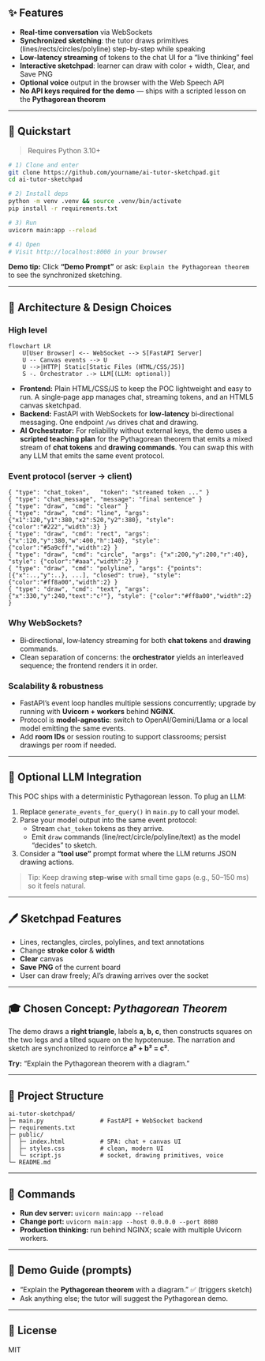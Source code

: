 

## ✨ Features

- **Real-time conversation** via WebSockets
- **Synchronized sketching**: the tutor draws primitives (lines/rects/circles/polyline) step-by-step while speaking
- **Low-latency streaming** of tokens to the chat UI for a “live thinking” feel
- **Interactive sketchpad**: learner can draw with color + width, Clear, and Save PNG
- **Optional voice** output in the browser with the Web Speech API
- **No API keys required for the demo** — ships with a scripted lesson on the **Pythagorean theorem**

---

## 🧪 Quickstart

> Requires Python 3.10+

```bash
# 1) Clone and enter
git clone https://github.com/yourname/ai-tutor-sketchpad.git
cd ai-tutor-sketchpad

# 2) Install deps
python -m venv .venv && source .venv/bin/activate
pip install -r requirements.txt

# 3) Run
uvicorn main:app --reload

# 4) Open
# Visit http://localhost:8000 in your browser
```

**Demo tip:** Click **“Demo Prompt”** or ask: `Explain the Pythagorean theorem` to see the synchronized sketching.

---

## 🧱 Architecture & Design Choices

### High level
```
flowchart LR
    U[User Browser] <-- WebSocket --> S[FastAPI Server]
    U -- Canvas events --> U
    U -->|HTTP| Static[Static Files (HTML/CSS/JS)]
    S -. Orchestrator .-> LLM[(LLM: optional)]
```

- **Frontend:** Plain HTML/CSS/JS to keep the POC lightweight and easy to run. A single‑page app manages chat, streaming tokens, and an HTML5 canvas sketchpad.
- **Backend:** FastAPI with WebSockets for **low‑latency** bi‑directional messaging. One endpoint `/ws` drives chat and drawing.
- **AI Orchestrator:** For reliability without external keys, the demo uses a **scripted teaching plan** for the Pythagorean theorem that emits a mixed stream of **chat tokens** and **drawing commands**. You can swap this with any LLM that emits the same event protocol.

### Event protocol (server → client)
```jsonc
{ "type": "chat_token",   "token": "streamed token ..." }
{ "type": "chat_message", "message": "final sentence" }
{ "type": "draw", "cmd": "clear" }
{ "type": "draw", "cmd": "line", "args": {"x1":120,"y1":380,"x2":520,"y2":380}, "style": {"color":"#222","width":3} }
{ "type": "draw", "cmd": "rect", "args": {"x":120,"y":380,"w":400,"h":140}, "style": {"color":"#5a9cff","width":2} }
{ "type": "draw", "cmd": "circle", "args": {"x":200,"y":200,"r":40}, "style": {"color":"#aaa","width":2} }
{ "type": "draw", "cmd": "polyline", "args": {"points":[{"x":..,"y":..}, ...], "closed": true}, "style": {"color":"#ff8a00","width":2} }
{ "type": "draw", "cmd": "text", "args": {"x":330,"y":240,"text":"c²"}, "style": {"color":"#ff8a00","width":2} }
```

### Why WebSockets?
- Bi‑directional, low‑latency streaming for both **chat tokens** and **drawing** commands.
- Clean separation of concerns: the **orchestrator** yields an interleaved sequence; the frontend renders it in order.

### Scalability & robustness
- FastAPI’s event loop handles multiple sessions concurrently; upgrade by running with **Uvicorn + workers** behind **NGINX**.
- Protocol is **model‑agnostic**: switch to OpenAI/Gemini/Llama or a local model emitting the same events.
- Add **room IDs** or session routing to support classrooms; persist drawings per room if needed.

---

## 🔌 Optional LLM Integration

This POC ships with a deterministic Pythagorean lesson. To plug an LLM:
1. Replace `generate_events_for_query()` in `main.py` to call your model.
2. Parse your model output into the same event protocol:
   - Stream `chat_token` tokens as they arrive.
   - Emit `draw` commands (line/rect/circle/polyline/text) as the model “decides” to sketch.
3. Consider a **“tool use”** prompt format where the LLM returns JSON drawing actions.

> Tip: Keep drawing **step‑wise** with small time gaps (e.g., 50–150 ms) so it feels natural.

---

## 🖊️ Sketchpad Features

- Lines, rectangles, circles, polylines, and text annotations
- Change **stroke color** & **width**
- **Clear** canvas
- **Save PNG** of the current board
- User can draw freely; AI’s drawing arrives over the socket

---

## 🎓 Chosen Concept: *Pythagorean Theorem*

The demo draws a **right triangle**, labels **a, b, c**, then constructs squares on the two legs and a tilted square on the hypotenuse. The narration and sketch are synchronized to reinforce **a² + b² = c²**.

**Try:** “Explain the Pythagorean theorem with a diagram.”

---

## 📁 Project Structure

```
ai-tutor-sketchpad/
├─ main.py                # FastAPI + WebSocket backend
├─ requirements.txt
├─ public/
│  ├─ index.html          # SPA: chat + canvas UI
│  ├─ styles.css          # clean, modern UI
│  └─ script.js           # socket, drawing primitives, voice
└─ README.md
```

---

## 🧰 Commands

- **Run dev server:** `uvicorn main:app --reload`
- **Change port:** `uvicorn main:app --host 0.0.0.0 --port 8080`
- **Production thinking:** run behind NGINX; scale with multiple Uvicorn workers.

---

## 🧪 Demo Guide (prompts)

- “Explain the **Pythagorean theorem** with a diagram.” ✅ (triggers sketch)
- Ask anything else; the tutor will suggest the Pythagorean demo.

---

## 📝 License

MIT
